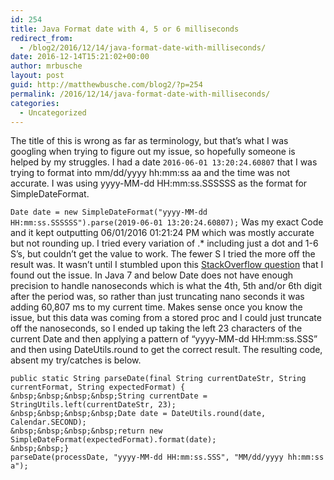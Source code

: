 ```yaml
---
id: 254
title: Java Format date with 4, 5 or 6 milliseconds
redirect_from:
  - /blog2/2016/12/14/java-format-date-with-milliseconds/
date: 2016-12-14T15:21:02+00:00
author: mrbusche
layout: post
guid: http://matthewbusche.com/blog2/?p=254
permalink: /2016/12/14/java-format-date-with-milliseconds/
categories:
  - Uncategorized
---
```

The title of this is wrong as far as terminology, but that&#8217;s what I was googling when trying to figure out my issue, so hopefully someone is helped by my struggles. I had a date `2016-06-01 13:20:24.60807` that I was trying to format into mm/dd/yyyy hh:mm:ss aa and the time was not accurate. I was using yyyy-MM-dd HH:mm:ss.SSSSSS as the format for SimpleDateFormat.

`Date date = new SimpleDateFormat("yyyy-MM-dd HH:mm:ss.SSSSSS").parse(2019-06-01 13:20:24.60807);` Was my exact Code and it kept outputting 06/01/2016 01:21:24 PM which was mostly accurate but not rounding up. I tried every variation of .* including just a dot and 1-6 S&#8217;s, but couldn&#8217;t get the value to work. The fewer S I tried the more off the result was. It wasn&#8217;t until I stumbled upon this [StackOverflow question](http://stackoverflow.com/questions/12000673/string-date-conversion-with-nanoseconds) that I found out the issue. In Java 7 and below Date does not have enough precision to handle nanoseconds which is what the 4th, 5th and/or 6th digit after the period was, so rather than just truncating nano seconds it was adding 60,807 ms to my current time. Makes sense once you know the issue, but this data was coming from a stored proc and I could just truncate off the nanoseconds, so I ended up taking the left 23 characters of the current Date and then applying a pattern of &#8220;yyyy-MM-dd HH:mm:ss.SSS&#8221; and then using DateUtils.round to get the correct result. The resulting code, absent my try/catches is below.

    public static String parseDate(final String currentDateStr, String currentFormat, String expectedFormat) {
    &nbsp;&nbsp;&nbsp;&nbsp;String currentDate = StringUtils.left(currentDateStr, 23);
    &nbsp;&nbsp;&nbsp;&nbsp;Date date = DateUtils.round(date, Calendar.SECOND);
    &nbsp;&nbsp;&nbsp;&nbsp;return new SimpleDateFormat(expectedFormat).format(date);
    &nbsp;&nbsp;}
    parseDate(processDate, "yyyy-MM-dd HH:mm:ss.SSS", "MM/dd/yyyy hh:mm:ss a");